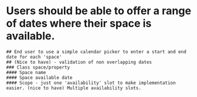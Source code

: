 # Users should be able to offer a range of dates where their space is available.
    ## End user to use a simple calendar picker to enter a start and end date for each 'space'
    ## (Nice to have) - validation of non overlapping dates
    ### Class space/property
    #### Space name
    #### Space available date
    #### Scope - just one 'availability' slot to make implementation easier. (nice to have) Multiple availability slots.




